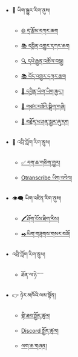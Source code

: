 - 🔁 ཡིག་སྒྱུར་རིག་ནུས།
  - [🌐 དྲ་རྩོམ་དཀར་ཆག](mt/webpage-catalog.md)
  - [📚 དབྱིན་འགྱུར་དཀར་ཆག](mt/boen-catalog.md)
  - [🔍 དཔེ་རྒྱུན་འཚོལ་བསྡུ།](mt/bo-versions.md)
  - [📚 བོད་འགྱུར་དཀར་ཆག](mt/enbo-catalog.md)
  - [📄 དབྱིན་ཡིག་ཡིག་རྐྱང་།](mt/english-etexts.md)
  - [🧹 གཙང་བཟོའི་སྒྲིག་གཞི།](mt/cleaning-convention.md)
  - [🔗 བརྗོད་པ་ཤན་སྦྱར་ཞུ་དག](mt/proofreading-alignment.md)

- 💬 འབྲི་ཀློག་རིག་ནུས།
  - [✅ དག་ཆ་གཅིག་གྱུར།](stt/spelling.md)
  - [Otranscribe ཡིག་འབེབ།](stt/transcribein-otranscribe.md)

- 👁️‍🗨️ ཡིག་འཛིན་རིག་ནུས།
  - [🖍️ཤོག་ངོས་ཐིག་རིས།](ocr/page-segmentation.md)
  - [✒️ཡིག་གཟུགས་གསར་བཟོ།](ocr/new-font-with-calligraphr.md)
- འབྲི་ཀློག་རིག་ནུས།
  - ཐོན་ལ་ཉེ་་་་་་

- 👉 ཉེར་མཁོའི་ལམ་སྟོན།
  - [གྷི་ཐབ་སྤྱོད་ཚུལ།](howto/github.md)
  - [Discord སྤྱོད་ཚུལ།](howto/discord.md)
  - [ལག་ཆ་གཞན།](howto/tools.md)


